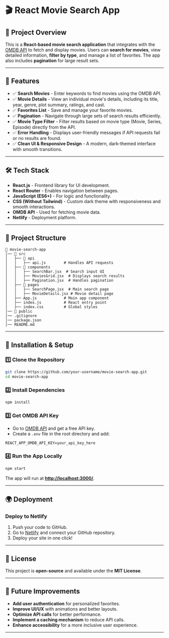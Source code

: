 # 🎬 React Movie Search App

## 📌 Project Overview
This is a **React-based movie search application** that integrates with the [OMDB API](https://www.omdbapi.com/) to fetch and display movies. Users can **search for movies**, view detailed information, **filter by type**, and manage a list of favorites. The app also includes **pagination** for large result sets.

---

## 🚀 Features
- ✅ **Search Movies** - Enter keywords to find movies using the OMDB API.  
- ✅ **Movie Details** - View an individual movie's details, including its title, year, genre, plot summary, ratings, and cast.  
- ✅ **Favorites List** - Save and manage your favorite movies.  
- ✅ **Pagination** - Navigate through large sets of search results efficiently.  
- ✅ **Movie Type Filter** - Filter results based on movie type (Movie, Series, Episode) directly from the API.  
- ✅ **Error Handling** - Displays user-friendly messages if API requests fail or no results are found.  
- ✅ **Clean UI & Responsive Design** - A modern, dark-themed interface with smooth transitions.  

---

## 🛠️ Tech Stack
- **React.js** - Frontend library for UI development.
- **React Router** - Enables navigation between pages.
- **JavaScript (ES6+)** - For logic and functionality.
- **CSS (Without Tailwind)** - Custom dark theme with responsiveness and smooth interactions.
- **OMDB API** - Used for fetching movie data.
- **Netlify** - Deployment platform.

---

## 📂 Project Structure
```
📁 movie-search-app
│── 📁 src
│   ├── 📁 api
│   │   ├── api.js        # Handles API requests
│   ├── 📁 components
│   │   ├── SearchBar.jsx  # Search input UI
│   │   ├── MoviesGrid.jsx  # Displays search results
│   │   ├── Pagination.jsx  # Handles pagination
│   ├── 📁 pages
│   │   ├── SearchPage.jsx  # Main search page
│   │   ├── MovieDetails.jsx # Movie detail page
│   ├── App.js            # Main app component
│   ├── index.js          # React entry point
│   ├── index.css         # Global styles
│── 📁 public
│── .gitignore
│── package.json
│── README.md
```

---

## 🔧 Installation & Setup
### 1️⃣ Clone the Repository
```sh
git clone https://github.com/your-username/movie-search-app.git
cd movie-search-app
```

### 2️⃣ Install Dependencies
```sh
npm install
```

### 3️⃣ Get OMDB API Key
- Go to [OMDB API](https://www.omdbapi.com/) and get a free API key.
- Create a `.env` file in the root directory and add:
```env
REACT_APP_OMDB_API_KEY=your_api_key_here
```

### 4️⃣ Run the App Locally
```sh
npm start
```
The app will run at **[http://localhost:3000/](http://localhost:3000/)**.

---

## 🌍 Deployment
### **Deploy to Netlify**
1. Push your code to GitHub.
2. Go to [Netlify](https://www.netlify.com/) and connect your GitHub repository.
3. Deploy your site in one click!

---

## 📜 License
This project is **open-source** and available under the **MIT License**.

---

## 🎯 Future Improvements
- **Add user authentication** for personalized favorites.
- **Improve UI/UX** with animations and better layouts.
- **Optimize API calls** for better performance.
- **Implement a caching mechanism** to reduce API calls.
- **Enhance accessibility** for a more inclusive user experience.

---
